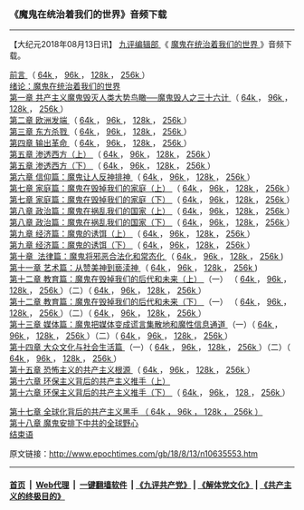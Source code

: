 ### 《魔鬼在统治着我们的世界》音频下载
------------------------

<p>
 【大纪元2018年08月13日讯】
 <a href="http://www.epochtimes.com/gb/tag/%E4%B9%9D%E8%AF%84%E7%BC%96%E8%BE%91%E9%83%A8.html">
  九评编辑部
 </a>
 《
 <a href="http://www.epochtimes.com/gb/tag/%E9%AD%94%E9%AC%BC%E5%9C%A8%E7%BB%9F%E6%B2%BB%E7%9D%80%E6%88%91%E4%BB%AC%E7%9A%84%E4%B8%96%E7%95%8C.html">
  魔鬼在统治着我们的世界
 </a>
 》音频下载。
</p>
<p>
 <a href="http://www.epochtimes.com/gb/18/5/18/n10406825.htm" rel="noopener noreferrer" target="_blank">
  前言
 </a>
 （
 <a href="https://media5.ntdtv.com/HourlyNews//201808/20180808/MGZTZWMDSJ/EP1/MGZTZWMDSJ_ep01_preface_MP3_64k.mp3" rel="noopener noreferrer" target="_blank">
  64k
 </a>
 ，
 <a href="https://media5.ntdtv.com/HourlyNews//201808/20180808/MGZTZWMDSJ/EP1/MGZTZWMDSJ_ep01_preface-MP3_96k.mp3" rel="noopener noreferrer" target="_blank">
  96k
 </a>
 ，
 <a href="https://media5.ntdtv.com/HourlyNews//201808/20180808/MGZTZWMDSJ/EP1/MGZTZWMDSJ_ep01_preface-MP3_128k.mp3" rel="noopener noreferrer" target="_blank">
  128k
 </a>
 ，
 <a href="https://media5.ntdtv.com/HourlyNews//201808/20180808/MGZTZWMDSJ/EP1/MGZTZWMDSJ_ep01_preface-MP3_256k.mp3" rel="noopener noreferrer" target="_blank">
  256k
 </a>
 ）
 <br/>
 <a href="http://www.epochtimes.com/gb/18/5/19/n10410036.htm" rel="noopener noreferrer" target="_blank">
  绪论：魔鬼在统治着我们的世界
 </a>
 <br/>
 <a href="http://www.epochtimes.com/gb/18/5/20/n10411583.htm" rel="noopener noreferrer" target="_blank">
  第一章 共产主义魔鬼毁灭人类大势鸟瞰──魔鬼毁人之三十六计
 </a>
 （
 <a href="https://media5.ntdtv.com/HourlyNews//201808/20180808/MGZTZWMDSJ/EP2/MGZTZWMDSJ_ep02_Ch01-MP3_64k.mp3">
  64k
 </a>
 ，
 <a href="https://media5.ntdtv.com/HourlyNews//201808/20180808/MGZTZWMDSJ/EP2/MGZTZWMDSJ_ep02_Ch01-MP3_96k.mp3">
  96k
 </a>
 ，
 <a href="https://media5.ntdtv.com/HourlyNews//201808/20180808/MGZTZWMDSJ/EP2/MGZTZWMDSJ_ep02_Ch01-MP3_128k.mp3">
  128k
 </a>
 ，
 <a href="https://media5.ntdtv.com/HourlyNews//201808/20180808/MGZTZWMDSJ/EP2/MGZTZWMDSJ_ep02_Ch01-MP3_256k.mp3">
  256k
 </a>
 ）
 <br/>
 <a href="http://www.epochtimes.com/gb/18/5/22/n10414890.htm" rel="noopener noreferrer" target="_blank">
  第二章 欧洲发端
 </a>
 （
 <a href="https://media5.ntdtv.com/HourlyNews//201808/20180808/MGZTZWMDSJ/EP3/MGZTZWMDSJ_ep03_Ch02-MP3_64k.mp3">
  64k
 </a>
 ，
 <a href="https://media5.ntdtv.com/HourlyNews//201808/20180808/MGZTZWMDSJ/EP3/MGZTZWMDSJ_ep03_Ch02-MP3_96k.mp3">
  96k
 </a>
 ，
 <a href="https://media5.ntdtv.com/HourlyNews//201808/20180808/MGZTZWMDSJ/EP3/MGZTZWMDSJ_ep03_Ch02-MP3_128k.mp3">
  128k
 </a>
 ，
 <a href="https://media5.ntdtv.com/HourlyNews//201808/20180808/MGZTZWMDSJ/EP3/MGZTZWMDSJ_ep03_Ch02-MP3_256k.mp3">
  256k
 </a>
 ）
 <br/>
 <a href="http://www.epochtimes.com/gb/18/5/22/n10417707.htm" rel="noopener noreferrer" target="_blank">
  第三章 东方杀戮
 </a>
 （
 <a href="https://media5.ntdtv.com/HourlyNews//201808/20180808/MGZTZWMDSJ/EP4/MGZTZWMDSJ_ep04_Ch03-MP3_64k.mp3">
  64k
 </a>
 ，
 <a href="https://media5.ntdtv.com/HourlyNews//201808/20180808/MGZTZWMDSJ/EP4/MGZTZWMDSJ_ep04_Ch03-MP3_96k.mp3">
  96k
 </a>
 ，
 <a href="https://media5.ntdtv.com/HourlyNews//201808/20180808/MGZTZWMDSJ/EP4/MGZTZWMDSJ_ep04_Ch03-MP3_128k.mp3">
  128k
 </a>
 ，
 <a href="https://media5.ntdtv.com/HourlyNews//201808/20180808/MGZTZWMDSJ/EP4/MGZTZWMDSJ_ep04_Ch03-MP3_256k.mp3">
  256k
 </a>
 ）
 <br/>
 <a href="http://www.epochtimes.com/gb/18/5/23/n10421536.htm" rel="noopener noreferrer" target="_blank">
  第四章 输出革命
 </a>
 （
 <a href="https://media5.ntdtv.com/HourlyNews//201808/20180808/MGZTZWMDSJ/EP5/MGZTZWMDSJ_ep05_Ch04-MP3_64k.mp3">
  64k
 </a>
 ，
 <a href="https://media5.ntdtv.com/HourlyNews//201808/20180808/MGZTZWMDSJ/EP5/MGZTZWMDSJ_ep05_Ch04-MP3_96k.mp3">
  96k
 </a>
 ，
 <a href="https://media5.ntdtv.com/HourlyNews//201808/20180808/MGZTZWMDSJ/EP5/MGZTZWMDSJ_ep05_Ch04-MP3_128k.mp3">
  128k
 </a>
 ，
 <a href="https://media5.ntdtv.com/HourlyNews//201808/20180808/MGZTZWMDSJ/EP5/MGZTZWMDSJ_ep05_Ch04-MP3_256k.mp3">
  256k
 </a>
 ）
 <br/>
 <a href="http://www.epochtimes.com/gb/18/5/25/n10426013.htm" rel="noopener noreferrer" target="_blank">
  第五章 渗透西方（上）
 </a>
 （
 <a href="https://media5.ntdtv.com/HourlyNews//201808/20180808/MGZTZWMDSJ/EP6/MGZTZWMDSJ_ep06_Ch05_1-MP3_64k.mp3">
  64k
 </a>
 ，
 <a href="https://media5.ntdtv.com/HourlyNews//201808/20180808/MGZTZWMDSJ/EP6/MGZTZWMDSJ_ep06_Ch05_1-MP3_96k.mp3">
  96k
 </a>
 ，
 <a href="https://media5.ntdtv.com/HourlyNews//201808/20180808/MGZTZWMDSJ/EP6/MGZTZWMDSJ_ep06_Ch05_1-MP3_128k.mp3">
  128k
 </a>
 ，
 <a href="https://media5.ntdtv.com/HourlyNews//201808/20180808/MGZTZWMDSJ/EP6/MGZTZWMDSJ_ep06_Ch05_1-MP3_256k.mp3">
  256k
 </a>
 ）
 <br/>
 <a href="http://www.epochtimes.com/gb/18/5/26/n10429603.htm" rel="noopener noreferrer" target="_blank">
  第五章 渗透西方（下）
 </a>
 （
 <a href="https://media5.ntdtv.com/HourlyNews//201808/20180808/MGZTZWMDSJ/EP7/MGZTZWMDSJ_ep07_Ch05_2-MP3_64k.mp3">
  64k
 </a>
 ，
 <a href="https://media5.ntdtv.com/HourlyNews//201808/20180808/MGZTZWMDSJ/EP7/MGZTZWMDSJ_ep07_Ch05_2-MP3_96k.mp3">
  96k
 </a>
 ，
 <a href="https://media5.ntdtv.com/HourlyNews//201808/20180808/MGZTZWMDSJ/EP7/MGZTZWMDSJ_ep07_Ch05_2-MP3_128k.mp3">
  128k
 </a>
 ，
 <a href="https://media5.ntdtv.com/HourlyNews//201808/20180808/MGZTZWMDSJ/EP7/MGZTZWMDSJ_ep07_Ch05_2-MP3_256k.mp3">
  256k
 </a>
 ）
 <br/>
 <a href="http://www.epochtimes.com/gb/18/5/28/n10432159.htm" rel="noopener noreferrer" target="_blank">
  第六章 信仰篇：魔鬼让人反神排神
 </a>
 （
 <a href="https://media5.ntdtv.com/HourlyNews//201808/20180808/MGZTZWMDSJ/EP8/MGZTZWMDSJ_ep08_Ch6-MP3_64k.mp3">
  64k
 </a>
 ，
 <a href="https://media5.ntdtv.com/HourlyNews//201808/20180808/MGZTZWMDSJ/EP8/MGZTZWMDSJ_ep08_Ch6-MP3_96k.mp3">
  96k
 </a>
 ，
 <a href="https://media5.ntdtv.com/HourlyNews//201808/20180808/MGZTZWMDSJ/EP8/MGZTZWMDSJ_ep08_Ch6-MP3_128k.mp3">
  128k
 </a>
 ，
 <a href="https://media5.ntdtv.com/HourlyNews//201808/20180808/MGZTZWMDSJ/EP8/MGZTZWMDSJ_ep08_Ch6-MP3_256k.mp3">
  256k
 </a>
 ）
 <br/>
 <a href="http://www.epochtimes.com/gb/18/5/29/n10435448.htm" rel="noopener noreferrer" target="_blank">
  第七章 家庭篇：魔鬼在毁掉我们的家庭（上）
 </a>
 （
 <a href="https://media5.ntdtv.com/HourlyNews//201808/20180808/MGZTZWMDSJ/EP9/MGZTZWMDSJ_ep09_Ch07_1-MP3_64k.mp3">
  64k
 </a>
 ，
 <a href="https://media5.ntdtv.com/HourlyNews//201808/20180808/MGZTZWMDSJ/EP9/MGZTZWMDSJ_ep09_Ch07_1-MP3_96k.mp3">
  96k
 </a>
 ，
 <a href="https://media5.ntdtv.com/HourlyNews//201808/20180808/MGZTZWMDSJ/EP9/MGZTZWMDSJ_ep09_Ch07_1-MP3_128k.mp3">
  128k
 </a>
 ，
 <a href="https://media5.ntdtv.com/HourlyNews//201808/20180808/MGZTZWMDSJ/EP9/MGZTZWMDSJ_ep09_Ch07_1-MP3_256k.mp3">
  256k
 </a>
 ）
 <br/>
 <a href="http://www.epochtimes.com/gb/18/5/30/n10440961.htm" rel="noopener noreferrer" target="_blank">
  第七章 家庭篇：魔鬼在毁掉我们的家庭（下）
 </a>
 （
 <a href="https://media5.ntdtv.com/HourlyNews//201808/20180808/MGZTZWMDSJ/EP10/MGZTZWMDSJ_ep10_Ch07_2-MP3_64k.mp3">
  64k
 </a>
 ，
 <a href="https://media5.ntdtv.com/HourlyNews//201808/20180808/MGZTZWMDSJ/EP10/MGZTZWMDSJ_ep10_Ch07_2-MP3_96k.mp3">
  96k
 </a>
 ，
 <a href="https://media5.ntdtv.com/HourlyNews//201808/20180808/MGZTZWMDSJ/EP10/MGZTZWMDSJ_ep10_Ch07_2-MP3_128k.mp3">
  128k
 </a>
 ，
 <a href="https://media5.ntdtv.com/HourlyNews//201808/20180808/MGZTZWMDSJ/EP10/MGZTZWMDSJ_ep10_Ch07_2-MP3_256k.mp3">
  256k
 </a>
 ）
 <br/>
 <a href="http://www.epochtimes.com/gb/18/5/31/n10444576.htm" rel="noopener noreferrer" target="_blank">
  第八章 政治篇：魔鬼在祸乱我们的国家（上）
 </a>
 （
 <a href="https://media5.ntdtv.com/HourlyNews//201808/20180808/MGZTZWMDSJ/EP11/MGZTZWMDSJ_ep11_Ch08_1-MP3_64k.mp3">
  64k
 </a>
 ，
 <a href="https://media5.ntdtv.com/HourlyNews//201808/20180808/MGZTZWMDSJ/EP11/MGZTZWMDSJ_ep11_Ch08_1-MP3_96k.mp3">
  96k
 </a>
 ，
 <a href="https://media5.ntdtv.com/HourlyNews//201808/20180808/MGZTZWMDSJ/EP11/MGZTZWMDSJ_ep11_Ch08_1-MP3_128k.mp3">
  128k
 </a>
 ，
 <a href="https://media5.ntdtv.com/HourlyNews//201808/20180808/MGZTZWMDSJ/EP11/MGZTZWMDSJ_ep11_Ch08_1-MP3_256k.mp3">
  256k
 </a>
 ）
 <br/>
 <a href="http://www.epochtimes.com/gb/18/6/1/n10448270.htm" rel="noopener noreferrer" target="_blank">
  第八章 政治篇：魔鬼在祸乱我们的国家（下）
 </a>
 （
 <a href="https://media5.ntdtv.com/HourlyNews//201808/20180808/MGZTZWMDSJ/EP12/MGZTZWMDSJ_ep12_Ch08_2-MP3_64k.mp3">
  64k
 </a>
 ，
 <a href="https://media5.ntdtv.com/HourlyNews//201808/20180808/MGZTZWMDSJ/EP12/MGZTZWMDSJ_ep12_Ch08_2-MP3_96k.mp3">
  96k
 </a>
 ，
 <a href="https://media5.ntdtv.com/HourlyNews//201808/20180808/MGZTZWMDSJ/EP12/MGZTZWMDSJ_ep12_Ch08_2-MP3_128k.mp3">
  128k
 </a>
 ，
 <a href="https://media5.ntdtv.com/HourlyNews//201808/20180808/MGZTZWMDSJ/EP12/MGZTZWMDSJ_ep12_Ch08_2-MP3_256k.mp3">
  256k
 </a>
 ）
 <br/>
 <a href="http://www.epochtimes.com/gb/18/6/5/n10457370.htm" rel="noopener noreferrer" target="_blank">
  第九章 经济篇：魔鬼的诱饵（上）
 </a>
 （
 <a href="https://media5.ntdtv.com/HourlyNews//201808/20180808/MGZTZWMDSJ/EP13/ep13_ch09_1-MP3_64k.mp3" rel="noopener noreferrer" target="_blank">
  64k
 </a>
 ，
 <a href="https://media5.ntdtv.com/HourlyNews//201808/20180808/MGZTZWMDSJ/EP13/ep13_ch09_1-MP3_96k.mp3" rel="noopener noreferrer" target="_blank">
  96k
 </a>
 ，
 <a href="https://media5.ntdtv.com/HourlyNews//201808/20180808/MGZTZWMDSJ/EP13/ep13_ch09_1-MP3_128k.mp3" rel="noopener noreferrer" target="_blank">
  128k
 </a>
 ，
 <a href="https://media5.ntdtv.com/HourlyNews//201808/20180808/MGZTZWMDSJ/EP13/ep13_ch09_1-MP3_256k.mp3" rel="noopener noreferrer" target="_blank">
  256k
 </a>
 ）
 <br/>
 <a href="http://www.epochtimes.com/gb/18/6/9/n10469975.htm" rel="noopener noreferrer" target="_blank">
  第九章 经济篇：魔鬼的诱饵（下）
 </a>
 （
 <a href="https://media5.ntdtv.com/HourlyNews//201808/20180808/MGZTZWMDSJ/EP14/ep14_ch09_2_64k.mp3" rel="noopener noreferrer" target="_blank">
  64k
 </a>
 ，
 <a href="https://media5.ntdtv.com/HourlyNews//201808/20180808/MGZTZWMDSJ/EP14/ep14_ch09_2_96k.mp3" rel="noopener noreferrer" target="_blank">
  96k
 </a>
 ，
 <a href="https://media5.ntdtv.com/HourlyNews//201808/20180808/MGZTZWMDSJ/EP14/ep14_ch09_2_128k.mp3" rel="noopener noreferrer" target="_blank">
  128k
 </a>
 ，
 <a href="https://media5.ntdtv.com/HourlyNews//201808/20180808/MGZTZWMDSJ/EP14/ep14_ch09_2_256k.mp3" rel="noopener noreferrer" target="_blank">
  256k
 </a>
 ）
 <br/>
 <a href="http://www.epochtimes.com/gb/18/6/15/n10485969.htm" rel="noopener noreferrer" target="_blank">
  第十章  法律篇：魔鬼将邪恶合法化和常态化
 </a>
 （
 <a href="https://media5.ntdtv.com/HourlyNews//201808/20180808/MGZTZWMDSJ/EP15/MGZTZWMDSJ_ep15_ch10-MP3_64k.mp3" rel="noopener noreferrer" target="_blank">
  64k
 </a>
 ，
 <a href="https://media5.ntdtv.com/HourlyNews//201808/20180808/MGZTZWMDSJ/EP15/MGZTZWMDSJ_ep15_ch10-MP3_96k.mp3" rel="noopener noreferrer" target="_blank">
  96k
 </a>
 ，
 <a href="https://media5.ntdtv.com/HourlyNews//201808/20180808/MGZTZWMDSJ/EP15/MGZTZWMDSJ_ep15_ch10-MP3_128k.mp3" rel="noopener noreferrer" target="_blank">
  128k
 </a>
 ，
 <a href="https://media5.ntdtv.com/HourlyNews//201808/20180808/MGZTZWMDSJ/EP15/MGZTZWMDSJ_ep15_ch10-MP3_256k.mp3" rel="noopener noreferrer" target="_blank">
  256k
 </a>
 )
 <br/>
 <a href="http://www.epochtimes.com/gb/18/6/20/n10499093.htm">
  第十一章 艺术篇：从赞美神到亵渎神
 </a>
 （
 <a href="https://media5.ntdtv.com/HourlyNews//201808/20180808/MGZTZWMDSJ/EP16/MGZTZWMDSJ_ep16_ch11-MP3_64k.mp3" rel="noopener noreferrer" target="_blank">
  64k
 </a>
 ，
 <a href="https://media5.ntdtv.com/HourlyNews//201808/20180808/MGZTZWMDSJ/EP16/MGZTZWMDSJ_ep16_ch11-MP3_96k.mp3" rel="noopener noreferrer" target="_blank">
  96k
 </a>
 ，
 <a href="https://media5.ntdtv.com/HourlyNews//201808/20180808/MGZTZWMDSJ/EP16/MGZTZWMDSJ_ep16_ch11-MP3_128k.mp3" rel="noopener noreferrer" target="_blank">
  128k
 </a>
 ，
 <a href="https://media5.ntdtv.com/HourlyNews//201808/20180808/MGZTZWMDSJ/EP16/MGZTZWMDSJ_ep16_ch11-MP3_256k.mp3" rel="noopener noreferrer" target="_blank">
  256k
 </a>
 )
 <br/>
 <a href="http://www.epochtimes.com/gb/18/6/30/n10526970.htm">
  第十二章 教育篇：魔鬼在毁掉我们的后代和未来（上）
 </a>
 （一） （
 <a href="https://media5.ntdtv.com/HourlyNews//201808/20180808/MGZTZWMDSJ/EP17/MGZTZWMDSJ_ep17_ch12_1_p1-MP3_64k.mp3" rel="noopener noreferrer" target="_blank">
  64k
 </a>
 ，
 <a href="https://media5.ntdtv.com/HourlyNews//201808/20180808/MGZTZWMDSJ/EP17/MGZTZWMDSJ_ep17_ch12_1_p1-MP3_96k.mp3" rel="noopener noreferrer" target="_blank">
  96k
 </a>
 ，
 <a href="https://media5.ntdtv.com/HourlyNews//201808/20180808/MGZTZWMDSJ/EP17/MGZTZWMDSJ_ep17_ch12_1_p1-MP3_128k.mp3" rel="noopener noreferrer" target="_blank">
  128k
 </a>
 ，
 <a href="https://media5.ntdtv.com/HourlyNews//201808/20180808/MGZTZWMDSJ/EP17/MGZTZWMDSJ_ep17_ch12_1_p1-MP3_256k.mp3" rel="noopener noreferrer" target="_blank">
  256k
 </a>
 ）（二）（
 <a href="https://media5.ntdtv.com/HourlyNews//201808/20180808/MGZTZWMDSJ/EP18/MGZTZWMDSJ_ep17_ch12_1_p2-MP3_64k.mp3" rel="noopener noreferrer" target="_blank">
  64k
 </a>
 ，
 <a href="https://media5.ntdtv.com/HourlyNews//201808/20180808/MGZTZWMDSJ/EP18/MGZTZWMDSJ_ep17_ch12_1_p2-MP3_96k.mp3" rel="noopener noreferrer" target="_blank">
  96k
 </a>
 ，
 <a href="https://media5.ntdtv.com/HourlyNews//201808/20180808/MGZTZWMDSJ/EP18/MGZTZWMDSJ_ep17_ch12_1_p2-MP3_128k.mp3" rel="noopener noreferrer" target="_blank">
  128k
 </a>
 ，
 <a href="https://media5.ntdtv.com/HourlyNews//201808/20180808/MGZTZWMDSJ/EP18/MGZTZWMDSJ_ep17_ch12_1_p2-MP3_256k.mp3" rel="noopener noreferrer" target="_blank">
  256k
 </a>
 ）
 <br/>
 <a href="http://www.epochtimes.com/gb/18/7/15/n10564808.htm" rel="noopener noreferrer" target="_blank">
  第十二章 教育篇：魔鬼在毁掉我们的后代和未来（下）
 </a>
 （一） （
 <a href="https://media5.ntdtv.com/HourlyNews//201808/20180808/MGZTZWMDSJ/EP19/MGZTZWMDSJ_ep19_ch12_2_p1-MP3_64k.mp3" rel="noopener noreferrer" target="_blank">
  64k
 </a>
 ，
 <a href="https://media5.ntdtv.com/HourlyNews//201808/20180808/MGZTZWMDSJ/EP19/MGZTZWMDSJ_ep19_ch12_2_p1-MP3_96k.mp3" rel="noopener noreferrer" target="_blank">
  96k
 </a>
 ，
 <a href="https://media5.ntdtv.com/HourlyNews//201808/20180808/MGZTZWMDSJ/EP19/MGZTZWMDSJ_ep19_ch12_2_p1-MP3_128k.mp3" rel="noopener noreferrer" target="_blank">
  128k
 </a>
 ，
 <a href="https://media5.ntdtv.com/HourlyNews//201808/20180808/MGZTZWMDSJ/EP19/MGZTZWMDSJ_ep19_ch12_2_p1-MP3_256k.mp3" rel="noopener noreferrer" target="_blank">
  256k
 </a>
 ）（二）（
 <a href="https://media5.ntdtv.com/HourlyNews//201808/20180808/MGZTZWMDSJ/EP20/MGZTZWMDSJ_ep20_ch12_2_p2-MP3_64k.mp3" rel="noopener noreferrer" target="_blank">
  64k
 </a>
 ，
 <a href="https://media5.ntdtv.com/HourlyNews//201808/20180808/MGZTZWMDSJ/EP20/MGZTZWMDSJ_ep20_ch12_2_p2-MP3_96k.mp3" rel="noopener noreferrer" target="_blank">
  96k
 </a>
 ，
 <a href="https://media5.ntdtv.com/HourlyNews//201808/20180808/MGZTZWMDSJ/EP20/MGZTZWMDSJ_ep20_ch12_2_p2-MP3_128k.mp3" rel="noopener noreferrer" target="_blank">
  128k
 </a>
 ，
 <a href="https://media5.ntdtv.com/HourlyNews//201808/20180808/MGZTZWMDSJ/EP20/MGZTZWMDSJ_ep20_ch12_2_p2-MP3_256k.mp3" rel="noopener noreferrer" target="_blank">
  256k
 </a>
 ）
 <br/>
 <a href="http://www.epochtimes.com/gb/18/7/24/n10586579.htm" rel="noopener noreferrer" target="_blank">
  第十三章 媒体篇：魔鬼把媒体变成谎言集散地和魔性信息通道
 </a>
 （一）（
 <a href="https://media5.ntdtv.com/HourlyNews//201808/20180808/MGZTZWMDSJ/EP21/MGZTZWMDSJ_ep21_ch13_p1-MP3_64k.mp3" rel="noopener noreferrer" target="_blank">
  64k
 </a>
 ，
 <a href="https://media5.ntdtv.com/HourlyNews//201808/20180808/MGZTZWMDSJ/EP21/MGZTZWMDSJ_ep21_ch13_p1-MP3_96k.mp3" rel="noopener noreferrer" target="_blank">
  96k
 </a>
 ，
 <a href="https://media5.ntdtv.com/HourlyNews//201808/20180808/MGZTZWMDSJ/EP21/MGZTZWMDSJ_ep21_ch13_p1-MP3_128k.mp3" rel="noopener noreferrer" target="_blank">
  128k
 </a>
 ，
 <a href="https://media5.ntdtv.com/HourlyNews//201808/20180808/MGZTZWMDSJ/EP21/MGZTZWMDSJ_ep21_ch13_p1-MP3_256k.mp3" rel="noopener noreferrer" target="_blank">
  256k
 </a>
 ）（二）（
 <a href="https://media5.ntdtv.com/HourlyNews//201808/20180808/MGZTZWMDSJ/EP22/MGZTZWMDSJ_ep22_ch13_p2-MP3_64k.mp3" rel="noopener noreferrer" target="_blank">
  64k
 </a>
 ，
 <a href="https://media5.ntdtv.com/HourlyNews//201808/20180808/MGZTZWMDSJ/EP22/MGZTZWMDSJ_ep22_ch13_p2-MP3_96k.mp3" rel="noopener noreferrer" target="_blank">
  96k
 </a>
 ，
 <a href="https://media5.ntdtv.com/HourlyNews//201808/20180808/MGZTZWMDSJ/EP22/MGZTZWMDSJ_ep22_ch13_p2-MP3_128k.mp3" rel="noopener noreferrer" target="_blank">
  128k
 </a>
 ，
 <a href="https://media5.ntdtv.com/HourlyNews//201808/20180808/MGZTZWMDSJ/EP22/MGZTZWMDSJ_ep22_ch13_p2-MP3_256k.mp3" rel="noopener noreferrer" target="_blank">
  256k
 </a>
 ）
 <br/>
 <a href="http://www.epochtimes.com/gb/18/7/28/n10597706.htm">
  第十四章 大众文化与社会生活篇
 </a>
 （一）（
 <a href="https://media5.ntdtv.com/HourlyNews//201808/20180808/MGZTZWMDSJ/EP23/MGZTZWMDSJ_ep23_ch14_p1-MP3_64k.mp3" rel="noopener noreferrer" target="_blank">
  64k
 </a>
 ，
 <a href="https://media5.ntdtv.com/HourlyNews//201808/20180808/MGZTZWMDSJ/EP23/MGZTZWMDSJ_ep23_ch14_p1-MP3_96k.mp3" rel="noopener noreferrer" target="_blank">
  96k
 </a>
 ，
 <a href="https://media5.ntdtv.com/HourlyNews//201808/20180808/MGZTZWMDSJ/EP23/MGZTZWMDSJ_ep23_ch14_p1-MP3_128k.mp3" rel="noopener noreferrer" target="_blank">
  128k
 </a>
 ，
 <a href="https://media5.ntdtv.com/HourlyNews//201808/20180808/MGZTZWMDSJ/EP23/MGZTZWMDSJ_ep23_ch14_p1-MP3_256k.mp3" rel="noopener noreferrer" target="_blank">
  256k
 </a>
 ）（二）（
 <a href="https://media5.ntdtv.com/HourlyNews//201808/20180808/MGZTZWMDSJ/EP24/MGZTZWMDSJ_ep24_ch14_p2-MP3_64k.mp3" rel="noopener noreferrer" target="_blank">
  64k
 </a>
 ，
 <a href="https://media5.ntdtv.com/HourlyNews//201808/20180808/MGZTZWMDSJ/EP24/MGZTZWMDSJ_ep24_ch14_p2-MP3_96k.mp3" rel="noopener noreferrer" target="_blank">
  96k
 </a>
 ，
 <a href="https://media5.ntdtv.com/HourlyNews//201808/20180808/MGZTZWMDSJ/EP24/MGZTZWMDSJ_ep24_ch14_p2-MP3_128k.mp3" rel="noopener noreferrer" target="_blank">
  128k
 </a>
 ，
 <a href="https://media5.ntdtv.com/HourlyNews//201808/20180808/MGZTZWMDSJ/EP24/MGZTZWMDSJ_ep24_ch14_p2-MP3_256k.mp3" rel="noopener noreferrer" target="_blank">
  256k
 </a>
 ）
 <br/>
 <a href="http://www.epochtimes.com/gb/18/8/4/n10614727.htm">
  第十五章 恐怖主义的共产主义根源
 </a>
 （
 <a href="https://media5.ntdtv.com/HourlyNews//201808/20180808/MGZTZWMDSJ/EP25/MGZTZWMDSJ_ep25_ch15-MP3_64k.mp3" rel="noopener noreferrer" target="_blank">
  64k
 </a>
 ，
 <a href="https://media5.ntdtv.com/HourlyNews//201808/20180808/MGZTZWMDSJ/EP25/MGZTZWMDSJ_ep25_ch15-MP3_96k.mp3" rel="noopener noreferrer" target="_blank">
  96k
 </a>
 ，
 <a href="https://media5.ntdtv.com/HourlyNews//201808/20180808/MGZTZWMDSJ/EP25/MGZTZWMDSJ_ep25_ch15-MP3_128k.mp3" rel="noopener noreferrer" target="_blank">
  128k
 </a>
 ，
 <a href="https://media5.ntdtv.com/HourlyNews//201808/20180808/MGZTZWMDSJ/EP25/MGZTZWMDSJ_ep25_ch15-MP3_256k.mp3" rel="noopener noreferrer" target="_blank">
  256k
 </a>
 ）
 <br/>
 <a href="http://www.epochtimes.com/gb/18/9/4/n10688613.htm" rel="noopener noreferrer" target="_blank">
  第十六章 环保主义背后的共产主义推手（上）
 </a>
 <br/>
 <a href="http://www.epochtimes.com/gb/18/9/6/n10695307.htm" rel="noopener noreferrer" target="_blank">
  第十六章 环保主义背后的共产主义推手（下）
 </a>
 （
 <a href="https://media5.ntdtv.com/HourlyNews//201808/20180808/MGZTZWMDSJ/Ch16-2/MGZTZWMDSJ_chapter16_2_64k.mp3" rel="noopener noreferrer" target="_blank">
  64k
 </a>
 ，
 <a href="https://media5.ntdtv.com/HourlyNews//201808/20180808/MGZTZWMDSJ/Ch16-2/MGZTZWMDSJ_chapter16_2_96k.mp3" rel="noopener noreferrer" target="_blank">
  96k
 </a>
 ，
 <a href="https://media5.ntdtv.com/HourlyNews//201808/20180808/MGZTZWMDSJ/Ch16-2/MGZTZWMDSJ_chapter16_2_128k.mp3" rel="noopener noreferrer" target="_blank">
  128
 </a>
 ，
 <a href="https://media5.ntdtv.com/HourlyNews//201808/20180808/MGZTZWMDSJ/Ch16-2/MGZTZWMDSJ_chapter16_2_256k.mp3" rel="noopener noreferrer" target="_blank">
  256k
 </a>
 ）
 <br/>
</p>
<a href="http://www.epochtimes.com/gb/18/10/16/n10788205.htm" rel="noopener noreferrer" target="_blank">
 第十七章 全球化背后的共产主义黑手
</a>
<a href="http://www.epochtimes.com/gb/18/9/6/n10695307.htm" rel="noopener noreferrer" target="_blank">
 （
</a>
<a href="https://media5.ntdtv.com/HourlyNews//201808/20180808/MGZTZWMDSJ/Ch17/MGZTZWMDSJ_chapter17_64k.mp3" rel="noopener noreferrer" target="_blank">
 64k
</a>
<a href="http://www.epochtimes.com/gb/18/9/6/n10695307.htm" rel="noopener noreferrer" target="_blank">
 ，
</a>
<a href="https://media5.ntdtv.com/HourlyNews//201808/20180808/MGZTZWMDSJ/Ch17/MGZTZWMDSJ_chapter17_96k.mp3" rel="noopener noreferrer" target="_blank">
 96k
</a>
<a href="http://www.epochtimes.com/gb/18/9/6/n10695307.htm" rel="noopener noreferrer" target="_blank">
 ，
</a>
<a href="https://media5.ntdtv.com/HourlyNews//201808/20180808/MGZTZWMDSJ/Ch17/MGZTZWMDSJ_chapter17_128k.mp3" rel="noopener noreferrer" target="_blank">
 128k
</a>
<a href="http://www.epochtimes.com/gb/18/9/6/n10695307.htm" rel="noopener noreferrer" target="_blank">
 ，
</a>
<a href="https://media5.ntdtv.com/HourlyNews//201808/20180808/MGZTZWMDSJ/Ch17/MGZTZWMDSJ_chapter17_256k.mp3" rel="noopener noreferrer" target="_blank">
 256k
</a>
<a href="http://www.epochtimes.com/gb/18/9/6/n10695307.htm" rel="noopener noreferrer" target="_blank">
 ）
 <br/>
 第十八章 魔鬼安排下中共的全球野心
 <br/>
 结束语
</a>

原文链接：http://www.epochtimes.com/gb/18/8/13/n10635553.htm


------------------------
#### [首页](https://github.com/gfw-breaker/banned-news/blob/master/README.md) &nbsp;|&nbsp; [Web代理](https://github.com/labour-camp/helloworld) &nbsp;|&nbsp; [一键翻墙软件](https://github.com/gfw-breaker/nogfw/blob/master/README.md) &nbsp;| [《九评共产党》](https://github.com/gfw-breaker/9ping.md/blob/master/README.md#九评之一评共产党是什么) | [《解体党文化》](https://github.com/gfw-breaker/jtdwh.md/blob/master/README.md) | [《共产主义的终极目的》](https://github.com/gfw-breaker/gczydzjmd.md/blob/master/README.md)

